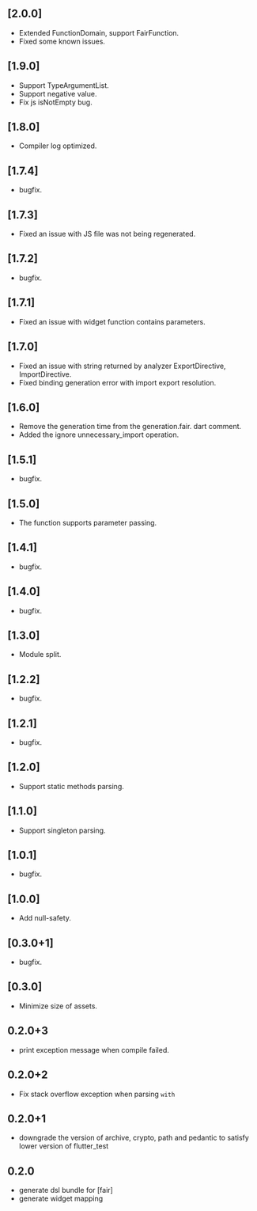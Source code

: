 ## [2.0.0]
* Extended FunctionDomain, support FairFunction.
* Fixed some known issues.

## [1.9.0]
* Support TypeArgumentList.
* Support negative value.
* Fix js isNotEmpty bug.

## [1.8.0]
* Compiler log optimized.

## [1.7.4]
* bugfix.

## [1.7.3]
* Fixed an issue with JS file was not being regenerated.

## [1.7.2]
* bugfix.

## [1.7.1]
* Fixed an issue with widget function contains parameters.

## [1.7.0]
* Fixed an issue with string returned by analyzer ExportDirective, ImportDirective.
* Fixed binding generation error with import export resolution.

## [1.6.0]
* Remove the generation time from the generation.fair. dart comment. 
* Added the ignore unnecessary_import operation.

## [1.5.1]
* bugfix.

## [1.5.0]
* The function supports parameter passing.

## [1.4.1]
* bugfix.

## [1.4.0]
* bugfix.

## [1.3.0]
* Module split.

## [1.2.2]
* bugfix.

## [1.2.1]
* bugfix.

## [1.2.0]
* Support static methods parsing.

## [1.1.0]
* Support singleton parsing.

## [1.0.1]
* bugfix.

## [1.0.0]
* Add null-safety.

## [0.3.0+1]
* bugfix.

## [0.3.0]
* Minimize size of assets.

## 0.2.0+3
* print exception message when compile failed.

## 0.2.0+2
* Fix stack overflow exception when parsing `with`

## 0.2.0+1
* downgrade the version of archive, crypto, path and pedantic to satisfy lower version of flutter_test

## 0.2.0
* generate dsl bundle for [fair]
* generate widget mapping